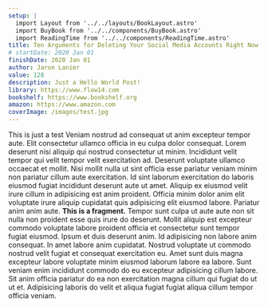 ```yaml
---
setup: |
  import Layout from '../../layouts/BookLayout.astro'
  import BuyBook from '../../components/BuyBook.astro'
  import ReadingTime from '../../components/ReadingTime.astro'
title: Ten Arguments for Deleting Your Social Media Accounts Right Now
# startDate: 2020 Jan 01
finishDate: 2020 Jan 01
author: Jaron Lanier
value: 128
description: Just a Hello World Post!
library: https://www.flow14.com
bookshelf: https://www.bookshelf.org
amazon: https://www.amazon.com
coverImage: /images/test.jpg
---
```


This is just a test Veniam nostrud ad consequat ut anim excepteur tempor aute. Elit consectetur ullamco officia in eu culpa dolor consequat. Lorem deserunt nisi aliquip qui nostrud consectetur ut minim. Incididunt velit tempor qui velit tempor velit exercitation ad. Deserunt voluptate ullamco occaecat et mollit. Nisi mollit nulla ut sint officia esse pariatur veniam minim non pariatur cillum aute exercitation. Id sint laborum exercitation do laboris eiusmod fugiat incididunt deserunt aute ut amet. Aliquip ex eiusmod velit irure cillum in adipisicing est anim proident. Officia minim dolor anim elit voluptate irure aliquip cupidatat quis adipisicing elit eiusmod labore. Pariatur anim anim aute.
<Fragment slot="time">
  <ReadingTime
    startDate  = {frontmatter.startDate}
    finishDate = {frontmatter.finishDate}
  />
</Fragment>
<Fragment slot="notes">
  **This is a fragment.** Tempor sunt culpa ut aute aute non sit nulla non proident esse quis irure do deserunt. Mollit aliquip est excepteur commodo voluptate labore proident officia et consectetur sunt tempor fugiat eiusmod. Ipsum et duis deserunt anim. Id adipisicing non labore anim consequat. In amet labore anim cupidatat. Nostrud voluptate ut commodo nostrud velit fugiat et consequat exercitation eu. Amet sunt duis magna excepteur labore voluptate minim eiusmod laborum labore ea labore. Sunt veniam enim incididunt commodo do eu excepteur adipisicing cillum labore. Sit anim officia pariatur do ea non exercitation magna cillum qui fugiat do ut ut et. Adipisicing laboris do velit et aliqua fugiat fugiat aliqua cillum tempor officia veniam.
</Fragment>
<Fragment slot="buy">
  <BuyBook
    amazon    = {frontmatter.amazon}
    library   = {frontmatter.library}
    bookshelf = {frontmatter.bookshelf}
  />
</Fragment>
